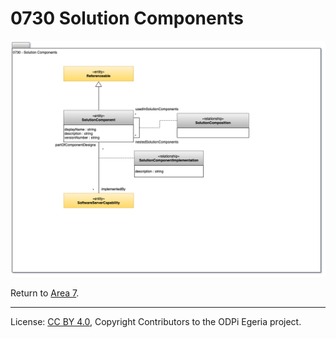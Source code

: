 <!-- SPDX-License-Identifier: CC-BY-4.0 -->
<!-- Copyright Contributors to the ODPi Egeria project 2020. -->


# 0730 Solution Components



![UML](0730-Solution-Components.png#pagewidth)


Return to [Area 7](Area-7-models.md).


----
License: [CC BY 4.0](https://creativecommons.org/licenses/by/4.0/),
Copyright Contributors to the ODPi Egeria project.